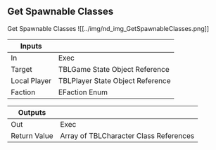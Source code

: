 ## Get Spawnable Classes
Get Spawnable Classes
![[../img/nd_img_GetSpawnableClasses.png]]

|Inputs||
|--|--|
| In | Exec |
| Target | TBLGame State Object Reference |
| Local Player | TBLPlayer State Object Reference |
| Faction | EFaction Enum |

|Outputs||
|--|--|
| Out | Exec |
| Return Value | Array of TBLCharacter Class References |

